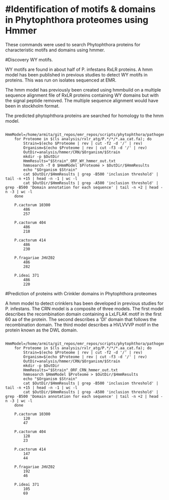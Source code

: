 #Identification of motifs & domains in Phytophthora proteomes using Hmmer
=====
These commands were used to search Phytophthora proteins 
for characteristic motifs and domains using hmmer.


#Discovery WY motifs.

WY motifs are found in about half of P. infestans RxLR proteins.
A hmm model has been published in previous studies to detect WY motifs in proteins.
This was run on isolates sequenced at EMR.

The hmm model has previously been created using hmmbuild on a 
multiple sequence alignment file of RxLR proteins containing WY 
domains but with the signal peptide removed.
The multiple sequence alignment would have been in stockholm format.

The predicted phytophthora proteins are searched for homology
to the hmm model.

```shell
	HmmModel=/home/armita/git_repos/emr_repos/scripts/phytophthora/pathogen/hmmer/WY_motif.hmm
	for Proteome in $(ls analysis/rxlr_atg/P.*/*/*.aa_cat.fa); do
		Strain=$(echo $Proteome | rev | cut -f2 -d '/' | rev)
		Organism=$(echo $Proteome | rev | cut -f3 -d '/' | rev)
		OutDir=analysis/hmmer/CRN/$Organism/$Strain
		mkdir -p $OutDir
		HmmResults="$Strain"_ORF_WY_hmmer_out.txt
		hmmsearch -T 0 $HmmModel $Proteome > $OutDir/$HmmResults
		echo "$Organism $Strain"
		cat $OutDir/$HmmResults | grep -B500 'inclusion threshold' | tail -n +15 | head -n -1 | wc -l
		cat $OutDir/$HmmResults | grep -A500 'inclusion threshold' | grep -B500 'Domain annotation for each sequence' | tail -n +2 | head -n -3 | wc -l
	done
```
```
	P.cactorum 10300
		486
		257
	
	P.cactorum 404
		486
		218
	
	P.cactorum 414
		486
		230
	
	P.fragariae JHVZ02
		486
		282
	
	P.ideai 371
		486
		220
 ```


#Prediction of proteins with Crinkler domains in Phytophthora proteomes

A hmm model to detect crinklers has been developed in previous studies for P. infestans.
The CRN model is a composite of three models. The first model describes the 
recombination domain containing a LxLFLAK motif in the first 60 aa of the protein.
The second describes a 'DI' domain that follows the recombination domain. The third
model describes a HVLVVVP motif in the protein known as the DWL domain.
```shell
	HmmModel=/home/armita/git_repos/emr_repos/scripts/phytophthora/pathogen/hmmer/Phyt_annot_CRNs_D1.hmm
	for Proteome in $(ls analysis/rxlr_atg/P.*/*/*.aa_cat.fa); do
		Strain=$(echo $Proteome | rev | cut -f2 -d '/' | rev)
		Organism=$(echo $Proteome | rev | cut -f3 -d '/' | rev)
		OutDir=analysis/hmmer/CRN/$Organism/$Strain
		mkdir -p $OutDir
		HmmResults="$Strain"_ORF_CRN_hmmer_out.txt
		hmmsearch $HmmModel $Proteome > $OutDir/$HmmResults
		echo "$Organism $Strain"
		cat $OutDir/$HmmResults | grep -B500 'inclusion threshold' | tail -n +15 | head -n -1 | wc -l
		cat $OutDir/$HmmResults | grep -A500 'inclusion threshold' | grep -B500 'Domain annotation for each sequence' | tail -n +2 | head -n -3 | wc -l
	done
```

```
	P.cactorum 10300
		120
		47
	
	P.cactorum 404
		128
		23
	
	P.cactorum 414
		147
		44
	
	P.fragariae JHVZ02
		192
		46
	
	P.ideai 371
		105
		69
```